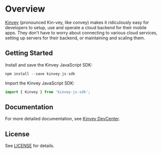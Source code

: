 # Overview

[Kinvey](http://www.kinvey.com) (pronounced Kin-vey, like convey) makes it ridiculously easy for developers to setup, use and operate a cloud backend for their mobile apps. They don't have to worry about connecting to various cloud services, setting up servers for their backend, or maintaining and scaling them.

## Getting Started

Install and save the Kinvey JavaScript SDK:

```javascript
npm install --save kinvey-js-sdk
```

Import the Kinvey JavaScript SDK:

```javascript
import { Kinvey } from 'kinvey-js-sdk';
```

## Documentation

For more detailed documentation, see [Kinvey DevCenter](http://devcenter.kinvey.com).

## License

See [LICENSE](LICENSE) for details.
